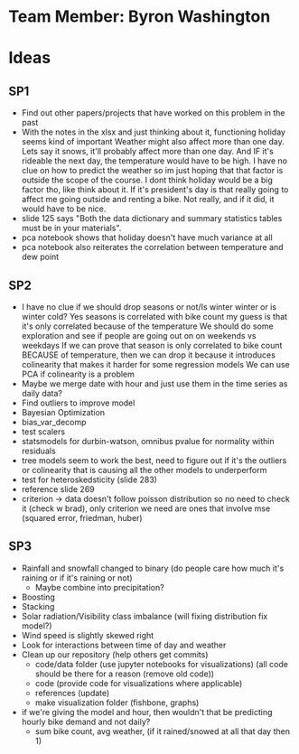 # Team Member: Byron Washington
# Ideas
## SP1
- Find out other papers/projects that have worked on this problem in the past
- With the notes in the xlsx and just thinking about it, functioning holiday seems kind of important
Weather might also affect more than one day. Lets say it snows, it'll probably affect more than one day.
And IF it's rideable the next day, the temperature would have to be high.
I have no clue on how to predict the weather so im just hoping that that factor is outside the scope of the course.
I dont think holiday would be a big factor tho, like think about it. If it's president's day is that really going to affect
me going outside and renting a bike. Not really, and if it did, it would have to be nice.
- slide 125 says "Both the data dictionary and summary statistics tables must be in your materials".
- pca notebook shows that holiday doesn't have much variance at all
- pca notebook also reiterates the correlation between temperature and dew point
## SP2
- I have no clue if we should drop seasons or not/Is winter winter or is winter cold?
Yes seasons is correlated with bike count my guess is that it's only correlated because of the temperature
We should do some exploration and see if people are going out on on weekends vs weekdays
If we can prove that season is only correlated to bike count BECAUSE of temperature, then we can drop it because it introduces colinearity that makes it harder for some regression models
We can use PCA if colinearity is a problem
- Maybe we merge date with hour and just use them in the time series as daily data?
- Find outliers to improve model
- Bayesian Optimization
- bias_var_decomp
- test scalers
- statsmodels for durbin-watson, omnibus pvalue for normality within residuals
- tree models seem to work the best, need to figure out if it's the outliers or colinearity that is causing all the other models to underperform
- test for heteroskedsticity (slide 283)
- reference slide 269
- criterion -> data doesn't follow poisson distribution so no need to check it (check w brad), only criterion we need are ones that involve mse (squared error, friedman, huber)
## SP3
- Rainfall and snowfall changed to binary (do people care how much it's raining or if it's raining or not)
	- Maybe combine into precipitation?
- Boosting
- Stacking
- Solar radiation/Visibility class imbalance (will fixing distribution fix model?)
- Wind speed is slightly skewed right
- Look for interactions between time of day and weather
- Clean up our repository (help others get commits)
	- code/data folder (use jupyter notebooks for visualizations) (all code should be there for a reason (remove old code))
	- code (provide code for visualizations where applicable)
	- references (update)
	- make visualization folder (fishbone, graphs)
- if we're giving the model and hour, then wouldn't that be predicting hourly bike demand and not daily?
	- sum bike count, avg weather, (if it rained/snowed at all that day then 1)